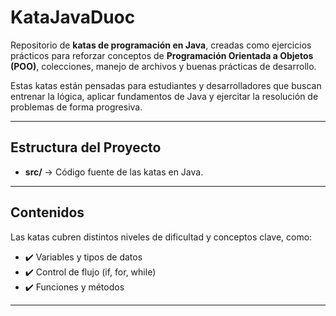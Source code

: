 
# KataJavaDuoc

Repositorio de **katas de programación en Java**, creadas como ejercicios prácticos para reforzar conceptos de **Programación Orientada a Objetos (POO)**, colecciones, manejo de archivos y buenas prácticas de desarrollo.  

Estas katas están pensadas para estudiantes y desarrolladores que buscan entrenar la lógica, aplicar fundamentos de Java y ejercitar la resolución de problemas de forma progresiva.

---

##  Estructura del Proyecto
- **src/** → Código fuente de las katas en Java. 

---

##  Contenidos
Las katas cubren distintos niveles de dificultad y conceptos clave, como:

- ✔️ Variables y tipos de datos  
- ✔️ Control de flujo (if, for, while)  
- ✔️ Funciones y métodos  
---


